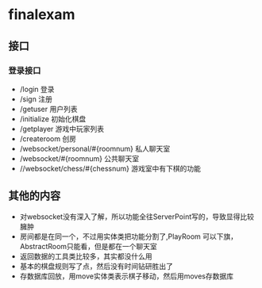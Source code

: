 # finalexam

## 接口
### 登录接口
* /login 登录 
* /sign 注册
* /getuser 用户列表
* /initialize 初始化棋盘
* /getplayer 游戏中玩家列表
* /createroom 创房
* /websocket/personal/#{roomnum} 私人聊天室
* /websocket/#{roomnum} 公共聊天室
* //websocket/chess/#{chessnum} 游戏室中有下棋的功能
## 其他的内容
* 对websocket没有深入了解，所以功能全往ServerPoint写的，导致显得比较臃肿
* 房间都是在同一个，不过用实体类把功能分割了,PlayRoom 可以下旗，AbstractRoom只能看，但是都在一个聊天室
* 返回数据的工具类比较多，其实都没什么用
* 基本的棋盘规则写了点，然后没有时间钻研胜出了
* 存数据库回放，用move实体类表示棋子移动，然后用moves存数据库
